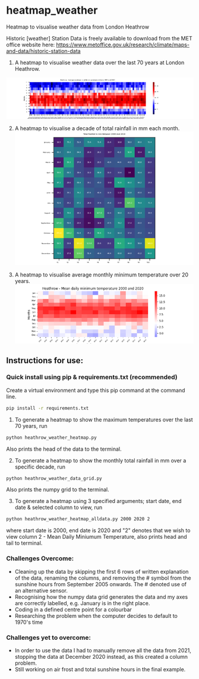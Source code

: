 # heatmap_weather
Heatmap to visualise weather data from London Heathrow

Historic [weather] Station Data is freely available to download from the MET office website here: https://www.metoffice.gov.uk/research/climate/maps-and-data/historic-station-data

1. A heatmap to visualise weather data over the last 70 years at London Heathrow.

![Image - Average Maximum Monthly Temperature Between 1950 And 2020](heathrow_heatmap_1950_2020.png)

2. A heatmap to visualise a decade of total rainfall in mm each month.
![Image - Total Rainfall in mm Over A Specific Decade](heathrow_rainfall_heatmap_decade.png)

3. A heatmap to visualise average monthly minimum temperature over 20 years.
![Image - Average Munimum Monthly Temperature Over 20 Years](heathrow_min_temp_heatmap.png)

## Instructions for use:
### Quick install using pip & requirements.txt (recommended)
Create a virtual environment and type this pip command at the command line. 
```bash
pip install -r requirements.txt
```
1. To generate a heatmap to show the maximum temperatures over the last 70 years, run 
```bash
python heathrow_weather_heatmap.py
```
Also prints the head of the data to the terminal.

2. To generate a heatmap to show the monthly total rainfall in mm over a specific decade, run 
```bash
python heathrow_weather_data_grid.py
```
Also prints the numpy grid to the terminal.

3. To generate a heatmap using 3 specified arguments; start date, end date & selected column to view, run
```bash
python heathrow_weather_heatmap_alldata.py 2000 2020 2 
```
where start date is 2000, end date is 2020 and "2" denotes that we wish to view column 2 - Mean Daily Miniumum Temperature, also prints head and tail to terminal.

### Challenges Overcome:
- Cleaning up the data by skipping the first 6 rows of written explanation of the data, renaming the columns, and removing the # symbol from the sunshine hours from September 2005 onwards. The # denoted use of an alternative sensor.
- Recognising how the numpy data grid generates the data and my axes are correctly labelled, e.g. January is in the right place.
- Coding in a defined centre point for a colourbar
- Researching the problem when the computer decides to default to 1970's time

### Challenges yet to overcome:
- In order to use the data I had to manually remove all the data from 2021, stopping the data at December 2020 instead, as this created a column problem.
- Still working on air frost and total sunshine hours in the final example.
